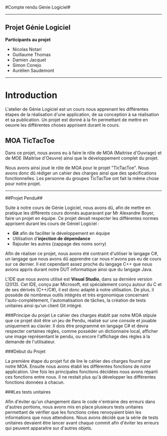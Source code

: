 #Compte rendu Génie Logiciel#
***

## **Projet Génie Logiciel**

**Participants au projet**

 - Nicolas Notari 
 - Guillaume Thomas 
 - Damien Jacquet 
 - Simon Conejo 
 - Aurélien Saudemont
--------------

# Introduction

L'atelier de Génie Logiciel est un cours nous apprenant les différentes étapes de la réalisation d'une application, de sa conception à sa réalisation et sa publication. Un projet est donné à la fin permettant de mettre en oeuvre les différentes choses apprisent durant le cours.

## MOA TicTacToe

Dans ce projet, nous avons eu à faire le rôle de MOA (Maitrise d'Ouvrage) et de MOE (Maitrise d'Oeuvre) ainsi que le développement complet du projet.

Nous avons ainsi joué le rôle de MOA pour le projet "TicTacToe". Nous avons donc dû rédiger un cahier des charges ainsi que des spécifications fonctionnelles. Les personne du groupes TicTacToe ont fait la même chose pour notre projet.

***

##Projet Pendu##

Suite à notre cours de Génie Logiciel, nous avons dû, afin de mettre en pratique les différents cours donnés auparavant par Mr Alexandre Boyer, faire un projet en équipe. Ce projet devait respecter les différentes normes apprisent durant les cours de Géniel Logiciel :

 - **Git** afin de faciliter le développement en équipe
 - Utilisation d'**injection de dépendance**
 - Rajouter les autres (zappage des noms sorry)

Afin de réaliser ce projet, nous avons été contraint d'utiliser le langage C#, un langage que nous avons dû apprendre car nous n'avons pas eu de cours sur ce dernier. Il est cependant assez proche du langage C++ que nous avions appris durant notre DUT informatique ainsi que du langage Java. 

L'IDE que nous avons utilisé est **Visual Studio**, dans sa dernière version (2013). Cet IDE, conçu par Microsoft, est spécialement conçu autour du C et de ses dérivés (C++/C#), il est donc adapté à notre utilisation. De plus, il possède de nombreux outils intégrés et très ergonomique concernant l'auto-complétement, l'automatisation de tâches, la création de tests unitaires ainsi qu'un client Git intégré.


###Principe du projet
Le cahier des charges établit par notre MOA stipule que ce projet doit être un jeu de Pendu, réalisé sur une console et jouable uniquement au clavier. Il dois être programmé en langage C# et devra respecter certaines règles, comme posséder un dictionnaire local, afficher une image représentant le pendu, ou encore l'affichage des règles à la demande de l'utilisateur.

###Début du Projet

La première étape du projet fut de lire le cahier des charges fournit par notre MOA. Ensuite nous avons établi les différentes fonctions de notre application. Une fois les principales fonctions décidées nous avons réparti ces fonctions entre nous. Il ne restait plus qu'à développer les différentes fonctions données à chacun.

###Les tests unitaires

Afin d'éviter qu'un changement dans le code n'entraine des erreurs dans d'autres portions, nous avons mis en place plusieurs tests unitaires permettant de vérifier que les fonctions crées renvoyaient bien les informations que nous attendions.
Nous avons décidé que la série de tests unitaires devaient être lancer avant chaque commit afin d'éviter les erreurs qui peuvent apparaitre sur d'autres objets.

